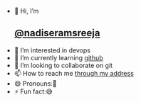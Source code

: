 - 👋 Hi, I’m <br><h2><u> @nadiseramsreeja</u>
- 👀 I’m interested in devops
- 🌱 I’m currently learning <u> github</u>
- 💞️ I’m looking to collaborate on git
- 📫 How to reach me <u> through my address</u>
- 😄 Pronouns:🎀
- ⚡ Fun fact:😅 

<!---
nadiseramsreeja/nadiseramsreeja is a ✨ special ✨ repository because its `README.md` (this file) appears on your GitHub profile.
You can click the Preview link to take a look at your changes.
--->
